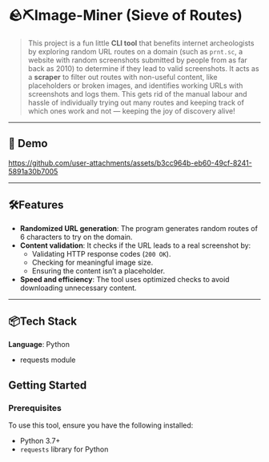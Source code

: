# 🪨⛏️Image-Miner (Sieve of Routes)

>This project is a fun little **CLI tool** that benefits internet archeologists by exploring random URL routes on a domain (such as `prnt.sc`, a website with random screenshots submitted by people from as far back as 2010) to determine if they lead to valid screenshots. It acts as a **scraper** to filter out routes with non-useful content, like placeholders or broken images, and identifies working URLs with screenshots and logs them. This gets rid of the manual labour and hassle of individually trying out many routes and keeping track of which ones work and not — keeping the joy of discovery alive!

---
## 🎥 Demo


https://github.com/user-attachments/assets/b3cc964b-eb60-49cf-8241-5891a30b7005


---


## 🛠️Features

- **Randomized URL generation**: The program generates random routes of 6 characters to try on the domain.
- **Content validation**: It checks if the URL leads to a real screenshot by:
  - Validating HTTP response codes (`200 OK`).
  - Checking for meaningful image size.
  - Ensuring the content isn’t a placeholder.
- **Speed and efficiency**: The tool uses optimized checks to avoid downloading unnecessary content.

---

## 📦Tech Stack
**Language**: Python
- requests module

## Getting Started

### Prerequisites

To use this tool, ensure you have the following installed:

- Python 3.7+
- `requests` library for Python
